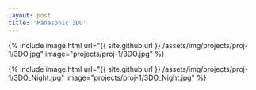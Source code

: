 ```yaml
---
layout: post
title: 'Panasonic 3DO'
---
```


{% include image.html url="{{ site.github.url }} /assets/img/projects/proj-1/3DO.jpg" image="projects/proj-1/3DO.jpg" %}

{% include image.html url="{{ site.github.url }} /assets/img/projects/proj-1/3DO_Night.jpg" image="projects/proj-1/3DO_Night.jpg" %}

